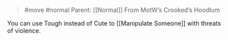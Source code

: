 > #move #normal
> Parent: [[Normal]]
> From MotW’s Crooked’s Hoodlum

You can use Tough instead of Cute to [[Manipulate Someone]] with threats of violence.